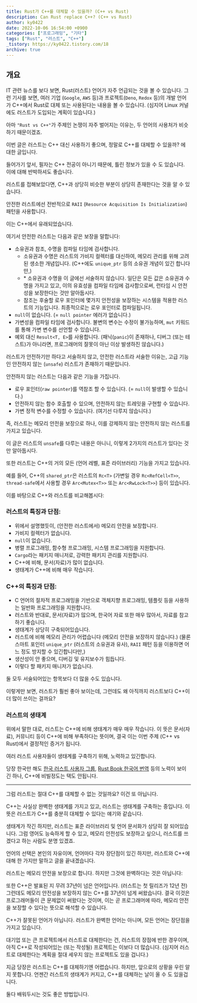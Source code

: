 ```yaml
---
title: Rust가 C++를 대체할 수 있을까? (C++ vs Rust)
description: Can Rust replace C++? (C++ vs Rust)
author: ky0422
date: 2022-10-06 16:54:00 +0900
categories: ["프로그래밍", "기타"]
tags: ["Rust", "러스트", "C++"]
_tistory: https://ky0422.tistory.com/18
archive: true
---
```


## 개요

IT 관련 뉴스를 보다 보면, Rust(러스트) 언어가 자주 언급되는 것을 볼 수 있습니다. 그런 기사를 보면, 여러 기업 (`Google`, `AWS` 등)과 프로젝트(`Deno`, `Redox` 등)의 개발 언어가 C++에서 Rust로 대체 또는 사용된다는 내용을 볼 수 있습니다. (심지어 Linux 커널에도 러스트가 도입되는 계획이 있습니다.)

아마 `"Rust vs C++"`가 주제인 논쟁이 자주 벌어지는 이유는, 두 언어의 사용처가 비슷하기 때문이겠죠.

이번 글은 러스트는 C++ 대신 사용하기 좋으며, 정말로 C++를 대체할 수 있을까? 에 대한 글입니다.

들어가기 앞서, 필자는 C++ 전공이 아니기 때문에, 틀린 정보가 있을 수 도 있습니다. 이에 대해 반박하셔도 좋습니다.

러스트를 접해보았다면, C++과 상당히 비슷한 부분이 상당히 존재한다는 것을 알 수 있습니다.

안전한 러스트에선 전반적으로 `RAII` (`Resource Acquisition Is Initialization`) 패턴을 사용합니다.

이는 C++에서 유래되었습니다.

여기서 안전한 러스트는 다음과 같은 보장을 말합니다:

- 소유권과 참조, 수명을 컴파일 타임에 검사합니다.
  - 소유권과 수명은 러스트의 가비지 컬렉터를 대신하여, 메모리 관리를 위해 고려된 생소한 개념입니다. (C++에도 `unique_ptr` 등의 소유권 개념이 있긴 합니다만,)
  - \* 소유권과 수명을 이 글에선 서술하지 않습니다. 일단은 모든 값은 소유권과 수명을 가지고 있고, 이의 유효성을 컴파일 타임에 검사함으로써, 런타임 시 안전성을 보장한다는 것만 알아둡시다.
  - 참조는 후술할 로우 포인터에 몇가지 안전성을 보장하는 시스템을 적용한 러스트의 기능입니다. 최종적으로는 로우 포인터로 컴파일됩니다.
- `null`이 없습니다. (= `null pointer` 에러가 없습니다.)
- 가변성을 컴파일 타임에 검사합니다. 불변의 변수는 수정이 불가능하며, `mut` 키워드를 통해 가변 변수를 선언할 수 있습니다.
- 예외 대신 `Result<T, E>`를 사용합니다. (패닉(`panic`)이 존재하나, 디버그 (또는 테스트)가 아니라면, 프로그래머의 잘못이 아닌 이상 발생하진 않습니다.)

러스트가 안전하기만 하다고 서술하지 않고, 안전한 러스트라 서술한 이유는, 고급 기능인 안전하지 않는 (`unsafe`) 러스트가 존재하기 때문입니다.

안전하지 않는 러스트는 다음과 같은 기능을 가집니다.

- 로우 포인터(`raw pointer`)를 역참조 할 수 있습니다. (= `null`이 발생할 수 있습니다.)
- 안전하지 않는 함수 호출할 수 있으며, 안전하지 않는 트레잇을 구현할 수 있습니다.
- 가변 정적 변수를 수정할 수 있습니다. (여기선 다루지 않습니다.)

즉, 러스트는 메모리 안전을 보장으로 하나, 이를 강제하지 않는 안전하지 않는 러스트를 가지고 있습니다.

이 글은 러스트의 `unsafe`를 다루는 내용은 아니니, 이렇게 2가지의 러스트가 있다는 것만 알아둡시다.

또한 러스트는 C++의 거의 모든 (언어 레벨, 표준 라이브러리) 기능을 가지고 있습니다.

예를 들어, C++의 `shared_ptr`은 러스트의 `Rc<T>` (가변일 경우 `Rc<RefCell<T>>`, `thread-safe`에서 사용할 경우 `Arc<Mutex<T>>` 또는 `Arc<RwLock<T>>`) 등이 있습니다.

이를 바탕으로 C++와 러스트를 비교해봅시다:

### 러스트의 특징과 단점:

- 위에서 설명했듯이, (안전한 러스트에서) 메모리 안전을 보장합니다.
- 가비지 컬렉터가 없습니다.
- `null`이 없습니다.
- 병렬 프로그래밍, 함수형 프로그래밍, 시스템 프로그래밍을 지원합니다.
- `Cargo`라는 패키지 매니저로, 강력한 패키지 관리를 지원합니다.
- C++에 비해, 문서(자료)가 많이 없습니다.
- 생태계가 C++에 비해 매우 작습니다.

### C++의 특징과 단점:

- C 언어의 절차적 프로그래밍을 기반으로 객체지향 프로그래밍, 템플릿 등을 사용하는 일반화 프로그래밍을 지원합니다.
- 러스트와 반대로, 문서(자료)가 많으며, 한국어 자료 또한 매우 많아서, 자료를 참고하기 좋습니다.
- 생태계가 상당히 구축되어있습니다.
- 러스트에 비해 메모리 관리가 어렵습니다 (메모리 안전을 보장하지 않습니다.) (물론 스마트 포인터 `unique_ptr` (러스트의 소유권과 유사), `RAII` 패턴 등을 이용하면 어느 정도 방지할 수 있긴합니다만,)
- 생산성이 안 좋으며, 디버깅 및 유지보수가 힘듭니다.
- 이렇다 할 패키지 매니저가 없습니다.

둘 모두 서술되어있는 항목보다 더 많을 수도 있습니다.

이렇게만 보면, 러스트가 훨씬 좋아 보이는데, 그런데도 왜 아직까지 러스트보다 C++이 더 많이 쓰이는 걸까요?

### 러스트의 생태계

위에서 말한 대로, 러스트는 C++에 비해 생태계가 매우 매우 작습니다. 이 뜻은 문서(자료), 커뮤니티 등이 C++에 비해 부족하다는 뜻이며, 결국 이는 이번 주제 (C++ vs Rust)에서 결정적인 증거가 됩니다.

여러 러스트 사용자들이 생태계를 구축하기 위해, 노력하고 있긴합니다.

당장 한국만 해도 [한국 러스트 사용자 그룹](https://rust-kr.org/), [Rust Book 한국어 번역](https://rinthel.github.io/rust-lang-book-ko/) 등의 노력이 보이긴 하나, C++에 비빌정도는 택도 안됩니다.

---

그럼 러스트는 절대 C++를 대체할 수 없는 것일까요? 이건 또 아닙니다.

C++는 사실상 완벽한 생태계를 가지고 있고, 러스트는 생태계를 구축하는 중입니다.
이 뜻은 러스트가 C++를 충분히 대체할 수 있다는 얘기와 같습니다.

생태계가 작긴 하지만, 러스트는 표준 라이브러리 및 언어 문서화가 상당히 잘 되어있습니다.
그럼 영어도 능숙하게 할 수 있고, 메모리 안전성도 보장하고 싶으니, 러스트를 쓰겠다고 하는 사람도 분명 있겠죠.

언어의 선택은 본인의 자유이며, 언어마다 각자 장단점이 있긴 하지만, 러스트와 C++에 대해 한 가지만 말하고 글을 끝내겠습니다.

러스트는 메모리 안전을 보장으로 합니다. 하지만 그것에 완벽하다는 것은 아닙니다:

또한 C++은 발표된 지 무려 37년이 넘은 언어입니다. (러스트는 첫 릴리즈가 12년 전)
그런데도 메모리 안전성을 보장하지 않는 C++를 37년이 넘게 써왔습니다.
결국 이것은 프로그래머들이 큰 문제없이 써왔다는 것이며, 이는 곧 프로그래머에 따라, 메모리 안전을 보장할 수 있다는 뜻으로 해석할 수 있습니다.

C++가 잘못된 언어가 아닙니다. 러스트가 완벽한 언어는 아니며, 모든 언어는 장단점을 가지고 있습니다.

대기업 또는 큰 프로젝트에서 러스트로 대체한다는 건, 러스트의 장점에 반한 경우이며, 아직 C++로 작성되어있는 (또는 작성될) 프로젝트는 이보다 더 많습니다.
(심지어 러스트로 대체한다는 계획을 절대 세우지 않는 프로젝트도 있을 겁니다.)

지금 당장은 러스트는 C++를 대체하기엔 어렵습니다. 하지만, 앞으로의 상황을 우린 알지 못합니다.
언젠간 러스트의 생태계가 커지고, C++를 대체하는 날이 올 수 도 있을겁니다.

둘다 배워두시는 것도 좋은 방법입니다.
